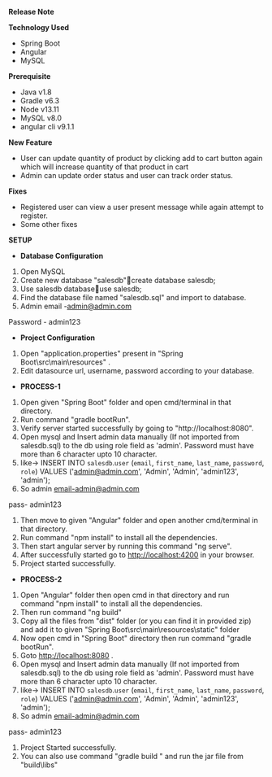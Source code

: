 **Release Note**

**Technology Used**

- Spring Boot
- Angular
- MySQL

**Prerequisite**

- Java v1.8
- Gradle v6.3
- Node v13.11
- MySQL v8.0
- angular cli v9.1.1

**New Feature**

- User can update quantity of product by clicking add to cart button again which will increase quantity of that product in cart
- Admin can update order status and user can track order status.

**Fixes**

- Registered user can view a user present message while again attempt to register.
- Some other fixes

**SETUP**

- **Database Configuration**

1. Open MySQL
2. Create new database &quot;salesdb&quot;create database salesdb;
3. Use salesdb databaseuse salesdb;
4. Find the database file named &quot;salesdb.sql&quot; and import to database.
5. Admin email -[admin@admin.com](mailto:admin@admin.com)

Password - admin123

- **Project Configuration**

1. Open &quot;application.properties&quot; present in &quot;Spring Boot\src\main\resources&quot; .
2. Edit datasource url, username, password according to your database.

- **PROCESS-1**

1. Open given &quot;Spring Boot&quot; folder and open cmd/terminal in that directory.
2. Run command &quot;gradle bootRun&quot;.
3. Verify server started successfully by going to &quot;http://localhost:8080&quot;.
4. Open mysql and Insert admin data manually (If not imported from salesdb.sql) to the db using role field as &#39;admin&#39;. Password must have more than 6 character upto 10 character.
5. like-> INSERT INTO `salesdb`.`user` (`email`, `first_name`, `last_name`, `password`, `role`) VALUES (&#39;admin@admin.com&#39;, &#39;Admin&#39;, &#39;Admin&#39;, &#39;admin123&#39;, &#39;admin&#39;);
6. So admin email-admin@admin.com

pass- admin123

1. Then move to given &quot;Angular&quot; folder and open another cmd/terminal in that directory.
2. Run command &quot;npm install&quot; to install all the dependencies.
3. Then start angular server by running this command &quot;ng serve&quot;.
4. After successfully started go to [http://localhost:4200](http://localhost:4200/) in your browser.
5. Project started successfully.

- **PROCESS-2**

1. Open &quot;Angular&quot; folder then open cmd in that directory and run command &quot;npm install&quot; to install all the dependencies.
2. Then run command &quot;ng build&quot;
3. Copy all the files from &quot;dist&quot; folder (or you can find it in provided zip) and add it to given &quot;Spring Boot\src\main\resources\static&quot; folder
4. Now open cmd in &quot;Spring Boot&quot; directory then run command &quot;gradle bootRun&quot;.
5. Goto [http://localhost:8080](http://localhost:8080/) .
6. Open mysql and Insert admin data manually (If not imported from salesdb.sql) to the db using role field as &#39;admin&#39;. Password must have more than 6 character upto 10 character.
7. like-> INSERT INTO `salesdb`.`user` (`email`, `first_name`, `last_name`, `password`, `role`) VALUES (&#39;admin@admin.com&#39;, &#39;Admin&#39;, &#39;Admin&#39;, &#39;admin123&#39;, &#39;admin&#39;);
8. So admin email-admin@admin.com

pass- admin123

1. Project Started successfully.
2. You can also use command &quot;gradle build &quot; and run the jar file from &quot;build\libs&quot;
